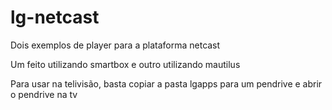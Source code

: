 # lg-netcast

Dois exemplos de player para a plataforma netcast 

Um feito utilizando smartbox e outro utilizando mautilus

Para usar na telivisão, basta copiar a pasta lgapps para um pendrive e abrir o pendrive na tv
